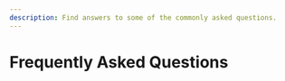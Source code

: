 ```yaml
---
description: Find answers to some of the commonly asked questions.
---
```


# Frequently Asked Questions

